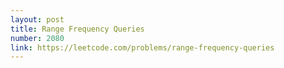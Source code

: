 ```yaml
---
layout: post
title: Range Frequency Queries
number: 2080
link: https://leetcode.com/problems/range-frequency-queries
---
```

